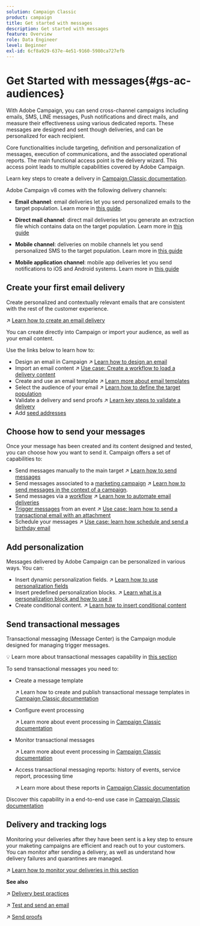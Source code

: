 ```yaml
---
solution: Campaign Classic
product: campaign
title: Get started with messages
description: Get started with messages
feature: Overview
role: Data Engineer
level: Beginner
exl-id: 6cf8a929-637e-4e51-9160-5980ca727efb
---
```

# Get Started with messages{#gs-ac-audiences}

With Adobe Campaign, you can send cross-channel campaigns including emails, SMS, LINE messages, Push notifications and direct mails, and measure their effectiveness using various dedicated reports. These messages are designed and sent though deliveries, and can be personalized for each recipient.

Core functionalities include targeting, definition and personalization of messages, execution of communications, and the associated operational reports. The main functional access point is the delivery wizard. This access point leads to multiple capabilities covered by Adobe Campaign.

Learn key steps to create a delivery in [Campaign Classic documentation](https://experienceleague.adobe.com/docs/campaign-classic/using/sending-messages/key-steps-when-creating-a-delivery/steps-about-delivery-creation-steps.html).

Adobe Campaign v8 comes with the following delivery channels:

* **Email channel**: email deliveries let you send personalized emails to the target population. Learn more in [this guide](https://experienceleague.adobe.com/docs/campaign-classic/using/sending-messages/sending-emails/about-email-channel.html).

* **Direct mail channel**: direct mail deliveries let you generate an extraction file which contains data on the target population.  Learn more in [this guide](https://experienceleague.adobe.com/docs/campaign-classic/using/sending-messages/sending-direct-mail/about-direct-mail-channel.html)

* **Mobile channel**: deliveries on mobile channels let you send personalized SMS to the target population.  Learn more in [this guide](https://experienceleague.adobe.com/docs/campaign-classic/using/sending-messages/sending-messages-on-mobiles/sms-channel.html)

* **Mobile application channel**: mobile app deliveries let you send notifications to iOS and Android systems.  Learn more in [this guide](https://experienceleague.adobe.com/docs/campaign-classic/using/sending-messages/sending-push-notifications/about-mobile-app-channel.html)

## Create your first email delivery

Create personalized and contextually relevant emails that are consistent with the rest of the customer experience.

:arrow_upper_right: [Learn how to create an email delivery](https://experienceleague.adobe.com/docs/campaign-classic/using/designing-content/editing-html-content/use-case--creating-an-email-delivery.html)


You can create directly into Campaign or import your audience, as well as your email content.

Use the links below to learn how to:

* Design an email in Campaign
    :arrow_upper_right: [Learn how to design an email](https://experienceleague.adobe.com/docs/campaign-classic/using/sending-messages/sending-emails/defining-the-email-content.html)
* Import an email content
    :arrow_upper_right: [Use case: Create a workflow to load a delivery content](https://experienceleague.adobe.com/docs/campaign-classic/using/automating-with-workflows/use-cases/deliveries/loading-delivery-content.html)
* Create and use an email template
    :arrow_upper_right: [Learn more about email templates](https://experienceleague.adobe.com/docs/campaign-classic/using/sending-messages/using-delivery-templates/about-templates.html)
* Select the audience of your email
    :arrow_upper_right: [Learn how to define the target population](https://experienceleague.adobe.com/docs/campaign-classic/using/sending-messages/key-steps-when-creating-a-delivery/steps-defining-the-target-population.html)
* Validate a delivery and send proofs
    :arrow_upper_right: [Learn key steps to validate a delivery](https://experienceleague.adobe.com/docs/campaign-classic/using/sending-messages/key-steps-when-creating-a-delivery/steps-validating-the-delivery.html)
* Add [seed addresses](https://experienceleague.adobe.com/docs/campaign-classic/using/sending-messages/using-seed-addresses/about-seed-addresses.html)


## Choose how to send your messages 

Once your message has been created and its content designed and tested, you can choose how you want to send it. Campaign offers a set of capabilities to:

* Send messages manually to the main target
    :arrow_upper_right: [Learn how to send messages](https://experienceleague.adobe.com/docs/campaign-classic/using/sending-messages/sending-emails/sending-an-email/sending-messages.html)
* Send messages associated to a [marketing campaign](https://experienceleague.adobe.com/docs/campaign-classic/using/orchestrating-campaigns/orchestrate-campaigns/setting-up-marketing-campaigns.html)
    :arrow_upper_right: [Learn how to send messages in the context of a campaign](https://experienceleague.adobe.com/docs/campaign-classic/using/orchestrating-campaigns/orchestrate-campaigns/marketing-campaign-deliveries.html).
* Send messages via a [workflow](https://experienceleague.adobe.com/docs/campaign-classic/using/automating-with-workflows/introduction/about-workflows.html)
    :arrow_upper_right: [Learn how to automate email deliveries](https://experienceleague.adobe.com/docs/campaign-classic/using/automating-with-workflows/action-activities/delivery.html)
* [Trigger messages](https://experienceleague.adobe.com/docs/campaign-classic/using/transactional-messaging/introduction/about-transactional-messaging.html) from an event
    :arrow_upper_right: [Use case: learn how to send a transactional email with an attachment](https://experienceleague.adobe.com/docs/campaign-classic/using/transactional-messaging/use-case/transactional-email-with-attachments.html)
* Schedule your messages
    :arrow_upper_right: [Use case: learn how schedule and send a birthday email](https://experienceleague.adobe.com/docs/campaign-classic/using/automating-with-workflows/use-cases/deliveries/sending-a-birthday-email.html?)


## Add personalization

Messages delivered by Adobe Campaign can be personalized in various ways. You can:

* Insert dynamic personalization fields. 
    :arrow_upper_right: [Learn how to use personalization fields](https://experienceleague.adobe.com/docs/campaign-classic/using/sending-messages/personalizing-deliveries/personalization-fields.html)
* Insert predefined personalization blocks. 
    :arrow_upper_right: [Learn what is a personalization block and how to use it](https://experienceleague.adobe.com/docs/campaign-classic/using/sending-messages/personalizing-deliveries/personalization-blocks.html)
* Create conditional content. 
    :arrow_upper_right: [Learn how to insert conditional content](https://experienceleague.adobe.com/docs/campaign-classic/using/sending-messages/personalizing-deliveries/conditional-content.html)

## Send transactional messages

Transactional messaging (Message Center) is the Campaign module designed for managing trigger messages. 

:bulb: Learn more about transactional messages capability in [this section](../dev/architecture.md#transac-msg-archi)

To send transactional messages you need to:

* Create a message template

    :arrow_upper_right: Learn how to create and publish transactional message templates in [Campaign Classic documentation](https://experienceleague.adobe.com/docs/campaign-classic/using/transactional-messaging/message-templates/introduction.html?lang=en#transactional-messaging)

* Configure event processing 

    :arrow_upper_right: Learn more about event processing in [Campaign Classic documentation](https://experienceleague.adobe.com/docs/campaign-classic/using/transactional-messaging/event-processing/about-event-processing.html?lang=en#transactional-messaging)

* Monitor transactional messages

    :arrow_upper_right: Learn more about event processing in [Campaign Classic documentation](https://experienceleague.adobe.com/docs/campaign-classic/using/transactional-messaging/event-processing/delivery-execution.html?lang=en#integrating-with-adobe-experience-cloud)

* Access transactional messaging reports: history of events, service report, processing time

    :arrow_upper_right: Learn more about these reports in [Campaign Classic documentation](https://experienceleague.adobe.com/docs/campaign-classic/using/transactional-messaging/reports/about-transactional-messaging-reports.html?lang=en#transactional-messaging)


Discover this capability in a end-to-end use case in [Campaign Classic documentation](https://experienceleague.adobe.com/docs/campaign-classic/using/transactional-messaging/use-case/transactional-email-with-attachments.html?lang=en#transactional-messaging)

## Delivery and tracking logs

Monitoring your deliveries after they have been sent is a key step to ensure your maketing campaigns are efficient and reach out to your customers. You can monitor after sending a delivery, as well as understand how delivery failures and quarantines are managed.

:arrow_upper_right: [Learn how to monitor your deliveries in this section](https://experienceleague.adobe.com/docs/campaign-classic/using/sending-messages/monitoring-deliveries/about-delivery-monitoring.html?lang=en#sending-messages)


**See also**

:arrow_upper_right:  [Delivery best practices](https://experienceleague.adobe.com/docs/campaign-classic/using/sending-messages/key-steps-when-creating-a-delivery/delivery-bestpractices/delivery-best-practices.html)

:arrow_upper_right:  [Test and send an email](https://experienceleague.adobe.com/docs/campaign-classic/using/sending-messages/sending-emails/sending-an-email/sending-messages.html)

:arrow_upper_right:  [Send proofs](https://experienceleague.adobe.com/docs/campaign-classic/using/sending-messages/key-steps-when-creating-a-delivery/steps-validating-the-delivery.html)
